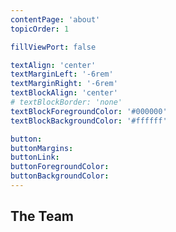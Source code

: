 ```yaml
---
contentPage: 'about'
topicOrder: 1

fillViewPort: false

textAlign: 'center'
textMarginLeft: '-6rem'
textMarginRight: '-6rem'
textBlockAlign: 'center'
# textBlockBorder: 'none'
textBlockForegroundColor: '#000000'
textBlockBackgroundColor: '#ffffff'

button:
buttonMargins:
buttonLink:
buttonForegroundColor:
buttonBackgroundColor:
---
```


## The Team

<content-cards cardcontentglob='/team/*'></content-cards>
